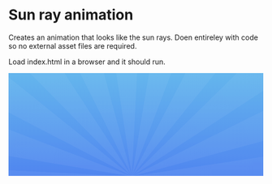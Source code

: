 # Sun ray animation

Creates an animation that looks like the sun rays. Doen entireley with code so no external asset files are required.

Load index.html in a browser and it should run.

![sun rays image](rays.gif)
